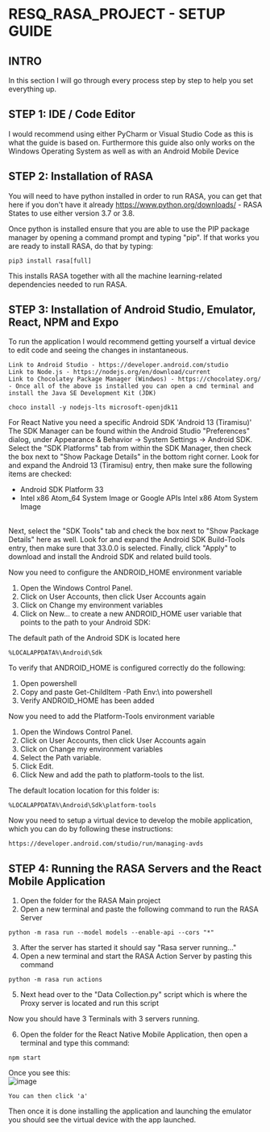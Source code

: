 # RESQ_RASA_PROJECT - SETUP GUIDE

**INTRO**
-----
In this section I will go through every process step by step to help you set everything up.

**STEP 1:** IDE / Code Editor
-----
I would recommend using either PyCharm or Visual Studio Code as this is what the guide is based on. Furthermore this guide also only works on the Windows Operating System as well as with an Android Mobile Device

**STEP 2:** Installation of RASA
-----
You will need to have python installed in order to run RASA, you can get that here if you don't have it already
https://www.python.org/downloads/ - RASA States to use either version 3.7 or 3.8.

Once python is installed ensure that you are able to use the PIP package manager by opening a command prompt and typing "pip".
If that works you are ready to install RASA, do that by typing:
```
pip3 install rasa[full]
```
This installs RASA together with all the machine learning-related dependencies needed to run RASA.

**STEP 3:** Installation of Android Studio, Emulator, React, NPM and Expo
-----
To run the application I would recommend getting yourself a virtual device to edit code and seeing the changes in instantaneous.

```
Link to Android Studio - https://developer.android.com/studio
Link to Node.js - https://nodejs.org/en/download/current
Link to Chocolatey Package Manager (Windwos) - https://chocolatey.org/
- Once all of the above is installed you can open a cmd terminal and install the Java SE Development Kit (JDK)

choco install -y nodejs-lts microsoft-openjdk11
```

For React Native you need a specific Android SDK 'Android 13 (Tiramisu)'
The SDK Manager can be found within the Android Studio "Preferences" dialog, under Appearance & Behavior → System Settings → Android SDK.
Select the "SDK Platforms" tab from within the SDK Manager, then check the box next to "Show Package Details" in the bottom right corner. Look for and expand the Android 13 (Tiramisu) entry, then make sure the following items are checked:
* Android SDK Platform 33
* Intel x86 Atom_64 System Image or Google APIs Intel x86 Atom System Image
<br />
Next, select the "SDK Tools" tab and check the box next to "Show Package Details" here as well. Look for and expand the Android SDK Build-Tools entry, then make sure that 33.0.0 is selected.
Finally, click "Apply" to download and install the Android SDK and related build tools.

Now you need to configure the ANDROID_HOME environment variable

1. Open the Windows Control Panel.
2. Click on User Accounts, then click User Accounts again
3. Click on Change my environment variables
4. Click on New... to create a new ANDROID_HOME user variable that points to the path to your Android SDK:

The default path of the Android SDK is located here
```
%LOCALAPPDATA%\Android\Sdk
```
To verify that ANDROID_HOME is configured correctly do the following:
1. Open powershell
2. Copy and paste Get-ChildItem -Path Env:\ into powershell
3. Verify ANDROID_HOME has been added

Now you need to add the Platform-Tools environment variable

1. Open the Windows Control Panel.
2. Click on User Accounts, then click User Accounts again
3. Click on Change my environment variables
4. Select the Path variable.
5. Click Edit.
6. Click New and add the path to platform-tools to the list.

The default location location for this folder is:
```
%LOCALAPPDATA%\Android\Sdk\platform-tools
```

Now you need to setup a virtual device to develop the mobile application, which you can do by following these instructions:
```
https://developer.android.com/studio/run/managing-avds
```

**STEP 4:** Running the RASA Servers and the React Mobile Application
-----

1. Open the folder for the RASA Main project
2. Open a new terminal and paste the following command to run the RASA Server
```
python -m rasa run --model models --enable-api --cors "*"
```
3. After the server has started it should say "Rasa server running..."
4. Open a new terminal and start the RASA Action Server by pasting this command
```
python -m rasa run actions
```
5. Next head over to the "Data Collection.py" script which is where the Proxy server is located and run this script

Now you should have 3 Terminals with 3 servers running.

6. Open the folder for the React Native Mobile Application, then open a terminal and type this command:
```
npm start
```
Once you see this: <br />
![image](https://github.com/ThomasST4/RESQ_RASA_PROJECT/assets/143821225/93d06880-4453-42ea-b442-2fbe09196fa2)
```
You can then click 'a'
```
Then once it is done installing the application and launching the emulator you should see the virtual device with the app launched.
